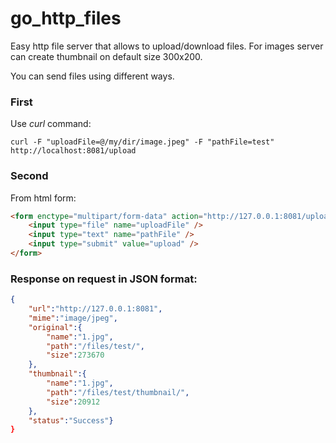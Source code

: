 # go_http_files
Easy http file server that allows to upload/download files.
For images server can create thumbnail on default size 300x200. 

You can send files using different ways.

### First

Use *curl* command:

```shell
curl -F "uploadFile=@/my/dir/image.jpeg" -F "pathFile=test" http://localhost:8081/upload
```

### Second

From html form:

```html
<form enctype="multipart/form-data" action="http://127.0.0.1:8081/upload" method="post">
    <input type="file" name="uploadFile" />
    <input type="text" name="pathFile" />
    <input type="submit" value="upload" />
</form>
```

### Response on request in JSON format:

```json
{
    "url":"http://127.0.0.1:8081",
    "mime":"image/jpeg",
    "original":{
        "name":"1.jpg",
        "path":"/files/test/",
        "size":273670
    },
    "thumbnail":{
        "name":"1.jpg",
        "path":"/files/test/thumbnail/",
        "size":20912
    },
    "status":"Success"}
}
```
